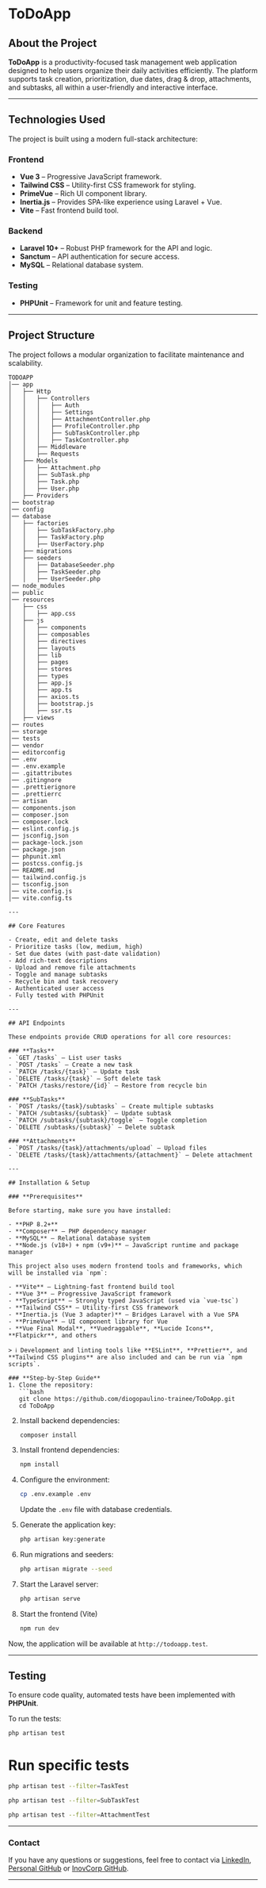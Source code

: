 # ToDoApp

## About the Project

**ToDoApp** is a productivity-focused task management web application designed to help users organize their daily activities efficiently. The platform supports task creation, prioritization, due dates, drag & drop, attachments, and subtasks, all within a user-friendly and interactive interface.

---

## Technologies Used

The project is built using a modern full-stack architecture:

### **Frontend**
- **Vue 3** – Progressive JavaScript framework.
- **Tailwind CSS** – Utility-first CSS framework for styling.
- **PrimeVue** – Rich UI component library.
- **Inertia.js** – Provides SPA-like experience using Laravel + Vue.
- **Vite** – Fast frontend build tool.

### **Backend**
- **Laravel 10+** – Robust PHP framework for the API and logic.
- **Sanctum** – API authentication for secure access.
- **MySQL** – Relational database system.

### **Testing**
- **PHPUnit** – Framework for unit and feature testing.

---

## Project Structure

The project follows a modular organization to facilitate maintenance and scalability.

```
TODOAPP
│── app
│   ├── Http
│   │   ├── Controllers
│   │   │   ├── Auth
│   │   │   ├── Settings
│   │   │   ├── AttachmentController.php
│   │   │   ├── ProfileController.php
│   │   │   ├── SubTaskController.php
│   │   │   ├── TaskController.php
│   │   ├── Middleware
│   │   ├── Requests
│   ├── Models
│   │   ├── Attachment.php
│   │   ├── SubTask.php
│   │   ├── Task.php
│   │   ├── User.php
│   ├── Providers
│── bootstrap
│── config
│── database
│   ├── factories
│   │   ├── SubTaskFactory.php
│   │   ├── TaskFactory.php
│   │   ├── UserFactory.php
│   ├── migrations
│   ├── seeders
│   │   ├── DatabaseSeeder.php
│   │   ├── TaskSeeder.php
│   │   ├── UserSeeder.php
│── node_modules
│── public
│── resources
│   ├── css
│   │   ├── app.css
│   ├── js
│   │   ├── components
│   │   ├── composables
│   │   ├── directives
│   │   ├── layouts
│   │   ├── lib
│   │   ├── pages
│   │   ├── stores
│   │   ├── types
│   │   ├── app.js
│   │   ├── app.ts
│   │   ├── axios.ts
│   │   ├── bootstrap.js
│   │   ├── ssr.ts
│   ├── views
│── routes
│── storage
│── tests
│── vendor
│── editorconfig
│── .env
│── .env.example
│── .gitattributes
│── .gitingnore
│── .prettierignore
│── .prettierrc
│── artisan
│── components.json
│── composer.json
│── composer.lock
│── eslint.config.js
│── jsconfig.json
│── package-lock.json
│── package.json
│── phpunit.xml
│── postcss.config.js
│── README.md
│── tailwind.config.js
│── tsconfig.json
│── vite.config.js
│── vite.config.ts

---

## Core Features

- Create, edit and delete tasks
- Prioritize tasks (low, medium, high)
- Set due dates (with past-date validation)
- Add rich-text descriptions
- Upload and remove file attachments
- Toggle and manage subtasks
- Recycle bin and task recovery
- Authenticated user access
- Fully tested with PHPUnit

---

## API Endpoints

These endpoints provide CRUD operations for all core resources:

### **Tasks**
- `GET /tasks` – List user tasks
- `POST /tasks` – Create a new task
- `PATCH /tasks/{task}` – Update task
- `DELETE /tasks/{task}` – Soft delete task
- `PATCH /tasks/restore/{id}` – Restore from recycle bin

### **SubTasks**
- `POST /tasks/{task}/subtasks` – Create multiple subtasks
- `PATCH /subtasks/{subtask}` – Update subtask
- `PATCH /subtasks/{subtask}/toggle` – Toggle completion
- `DELETE /subtasks/{subtask}` – Delete subtask

### **Attachments**
- `POST /tasks/{task}/attachments/upload` – Upload files
- `DELETE /tasks/{task}/attachments/{attachment}` – Delete attachment

---

## Installation & Setup

### **Prerequisites**

Before starting, make sure you have installed:

- **PHP 8.2+**  
- **Composer** – PHP dependency manager  
- **MySQL** – Relational database system  
- **Node.js (v18+) + npm (v9+)** – JavaScript runtime and package manager  

This project also uses modern frontend tools and frameworks, which will be installed via `npm`:

- **Vite** – Lightning-fast frontend build tool  
- **Vue 3** – Progressive JavaScript framework  
- **TypeScript** – Strongly typed JavaScript (used via `vue-tsc`)  
- **Tailwind CSS** – Utility-first CSS framework  
- **Inertia.js (Vue 3 adapter)** – Bridges Laravel with a Vue SPA  
- **PrimeVue** – UI component library for Vue  
- **Vue Final Modal**, **Vuedraggable**, **Lucide Icons**, **Flatpickr**, and others  

> ℹ️ Development and linting tools like **ESLint**, **Prettier**, and **Tailwind CSS plugins** are also included and can be run via `npm scripts`.

### **Step-by-Step Guide**
1. Clone the repository:
   ```bash
   git clone https://github.com/diogopaulino-trainee/ToDoApp.git
   cd ToDoApp
   ```
2. Install backend dependencies:
   ```bash
   composer install
   ```
3. Install frontend dependencies:
   ```bash
   npm install
   ```
4. Configure the environment:
   ```bash
   cp .env.example .env
   ```
   Update the `.env` file with database credentials.

5. Generate the application key:
   ```bash
   php artisan key:generate
   ```
6. Run migrations and seeders:
   ```bash
   php artisan migrate --seed
   ```
7. Start the Laravel server:
   ```bash
   php artisan serve
   ```
8. Start the frontend (Vite)
   ```bash
   npm run dev
   ```

Now, the application will be available at `http://todoapp.test`.

---

## Testing

To ensure code quality, automated tests have been implemented with **PHPUnit**.

To run the tests:
```bash
php artisan test
```

# Run specific tests

```bash
php artisan test --filter=TaskTest
```

```bash
php artisan test --filter=SubTaskTest
```

```bash
php artisan test --filter=AttachmentTest
```

---

### Contact
If you have any questions or suggestions, feel free to contact via [LinkedIn](https://www.linkedin.com/in/diogo-paulino/), [Personal GitHub](https://github.com/diogopaulin0) or [InovCorp GitHub](https://github.com/diogopaulino-trainee).

---
